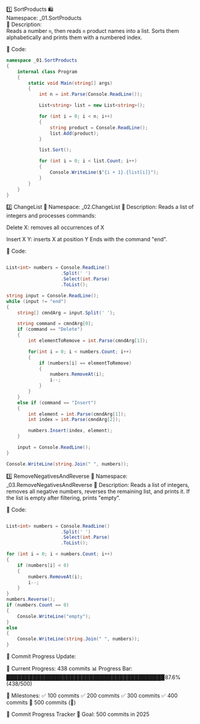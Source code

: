 1️⃣ SortProducts 🛍️  
Namespace: _01.SortProducts  
📌 Description:  
Reads a number `n`, then reads `n` product names into a list. Sorts them alphabetically and prints them with a numbered index.

📝 Code:

```csharp
namespace _01.SortProducts
{
    internal class Program
    {
        static void Main(string[] args)
        {
            int n = int.Parse(Console.ReadLine());

            List<string> list = new List<string>();

            for (int i = 0; i < n; i++)
            {
                string product = Console.ReadLine();
                list.Add(product);
            }

            list.Sort();

            for (int i = 0; i < list.Count; i++)
            {
                Console.WriteLine($"{i + 1}.{list[i]}");
            }
        }
    }
}
```
2️⃣ ChangeList 🧾
Namespace: _02.ChangeList
📌 Description:
Reads a list of integers and processes commands:

Delete X: removes all occurrences of X

Insert X Y: inserts X at position Y
Ends with the command "end".

📝 Code:

```csharp

List<int> numbers = Console.ReadLine()
                    .Split(' ')
                    .Select(int.Parse)
                    .ToList();

string input = Console.ReadLine();
while (input != "end")
{
    string[] cmndArg = input.Split(' ');

    string command = cmndArg[0];
    if (command == "Delete")
    {
        int elementToRemove = int.Parse(cmndArg[1]);

        for(int i = 0; i < numbers.Count; i++)
        {
            if (numbers[i] == elementToRemove)
            {
                numbers.RemoveAt(i);
                i--;
            }
        }
    }
    else if (command == "Insert")
    {
        int element = int.Parse(cmndArg[1]);
        int index = int.Parse(cmndArg[2]);

        numbers.Insert(index, element);
    }

    input = Console.ReadLine();
}

Console.WriteLine(string.Join(" ", numbers));
```
3️⃣ RemoveNegativesAndReverse 🔄
Namespace: _03.RemoveNegativesAndReverse
📌 Description:
Reads a list of integers, removes all negative numbers, reverses the remaining list, and prints it. If the list is empty after filtering, prints "empty".

📝 Code:

```csharp

List<int> numbers = Console.ReadLine()
                    .Split(' ')
                    .Select(int.Parse)
                    .ToList();

for (int i = 0; i < numbers.Count; i++)
{
    if (numbers[i] < 0)
    {
        numbers.RemoveAt(i);
        i--;
    }
}
numbers.Reverse();
if (numbers.Count == 0)
{
    Console.WriteLine("empty");
}
else
{
    Console.WriteLine(string.Join(" ", numbers));
}

```
📅 Commit Progress Update:

📅 Current Progress: 438 commits
📊 Progress Bar:
█████████████████████████████████████████▉87.6% (438/500)

📌 Milestones:
✅ 100 commits
✅ 200 commits
✅ 300 commits
✅ 400 commits
🔲 500 commits (🎉)

🎯 Commit Progress Tracker
🚀 Goal: 500 commits in 2025
